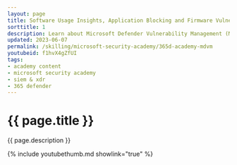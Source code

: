 ```yaml
---
layout: page
title: Software Usage Insights, Application Blocking and Firmware Vulnerability Assessment with MDVM
sorttitle: 1
description: Learn about Microsoft Defender Vulnerability Management (MDVM) Software Usage and Application Block as well as functionality of the MDVM firmware assessment that is now in public preview. We will discuss how attacks on hardware and firmware components are rising and that visibility into the security posture of these components is lacking.
updated: 2023-06-07
permalink: /skilling/microsoft-security-academy/365d-academy-mdvm
youtubeid: f1hvX4gZfUI
tags: 
- academy content
- microsoft security academy
- siem & xdr
- 365 defender
---
```


# {{ page.title }}

{{ page.description }}

{% include youtubethumb.md showlink="true" %}